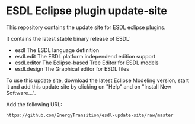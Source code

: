 # ESDL Eclipse plugin update-site

This repository contains the update site for ESDL eclipse plugins.

It contains the latest stable binary release of ESDL:
- esdl          The ESDL language definition
- esdl.edit     The ESDL platform independend edition support 
- esdl.editor   The Eclipse-based Tree Editor for ESDL models
- esdl.design   The Graphical editor for ESDL files

To use this update site, download the latest Eclipse Modeling version, start it and add this update site by clicking on "Help" and on "Install New Software...". 

Add the following URL:

```https://github.com/EnergyTransition/esdl-update-site/raw/master```

